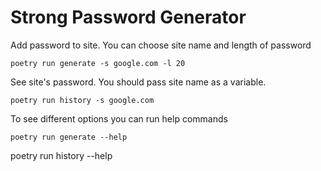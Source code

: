# Strong Password Generator

Add password to site. You can choose site name and length of password
```
poetry run generate -s google.com -l 20
```

See site's password. You should pass site name as a variable.
```
poetry run history -s google.com
```

To see different options you can run help commands
```
poetry run generate --help

```
poetry run history --help
```
